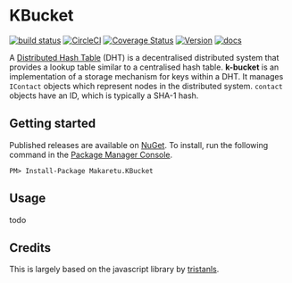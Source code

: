 # KBucket
[![build status](https://ci.appveyor.com/api/projects/status/github/richardschneider/k-bucket?branch=master&svg=true)](https://ci.appveyor.com/project/richardschneider/k-bucket) 
[![CircleCI](https://circleci.com/gh/richardschneider/k-bucket.svg?style=svg)](https://circleci.com/gh/richardschneider/k-bucket)
[![Coverage Status](https://coveralls.io/repos/richardschneider/k-bucket/badge.svg?branch=master&service=github)](https://coveralls.io/github/richardschneider/k-bucket?branch=master)
[![Version](https://img.shields.io/nuget/v/Makaretu.KBucket.svg)](https://www.nuget.org/packages/Makaretu.KBucket)
[![docs](https://cdn.rawgit.com/richardschneider/k-bucket/master/doc/images/docs-latest-green.svg)](https://richardschneider.github.io/k-bucket/articles/intro.html)

A [Distributed Hash Table](http://en.wikipedia.org/wiki/Distributed_hash_table) (DHT) is a 
decentralised distributed system that provides a lookup table similar to a centralised hash table. 
**k-bucket** is an implementation of a storage mechanism for keys within a DHT. It 
manages `IContact` objects which represent nodes in the distributed system. 
`contact` objects have an ID, which is typically a SHA-1 hash.

## Getting started

Published releases are available on [NuGet](https://www.nuget.org/packages/Makaretu.KBucket).  To install, 
run the following command in the [Package Manager Console](https://docs.nuget.org/docs/start-here/using-the-package-manager-console).

    PM> Install-Package Makaretu.KBucket

## Usage

todo

## Credits

This is largely based on the javascript library by [tristanls](https://github.com/tristanls/k-bucket).
